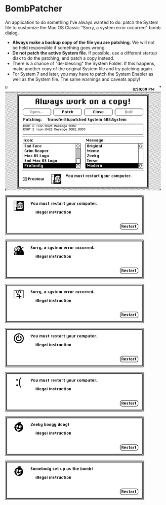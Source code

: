 # BombPatcher
An application to do something I've always wanted to do: patch the System file to customize the Mac OS Classic "Sorry, a system error occurred" bomb dialog.

 *  **Always make a backup copy of the file you are patching.** We will not be held responsible if something goes wrong.
 *  **Do not patch the active System file.** If possible, use a different startup disk to do the patching, and patch a copy instead.
 *  There is a chance of "de-blessing" the System Folder. If this happens, make another copy of the original System file and try patching again.
 *  For System 7 and later, you may have to patch the System Enabler as well as the System file. The same warnings and caveats apply!

![](wiki/v2.png)

![](wiki/profanity.png)

![](wiki/reaper.png)

![](wiki/sadmacos.png)

![](wiki/osxlike.png)

![](wiki/winlike.png)

![](wiki/zeeky.png)

![](wiki/ayb.png)

